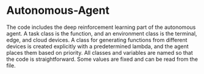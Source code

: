# Autonomous-Agent
The code includes the deep reinforcement learning part of the autonomous agent.
A task class is the function, and an environment class is the terminal, edge, and cloud devices.
A class for generating functions from different devices is created explicitly with a predetermined lambda, and the agent places them based on priority.
All classes and variables are named so that the code is straightforward.
Some values ​​are fixed and can be read from the file.
